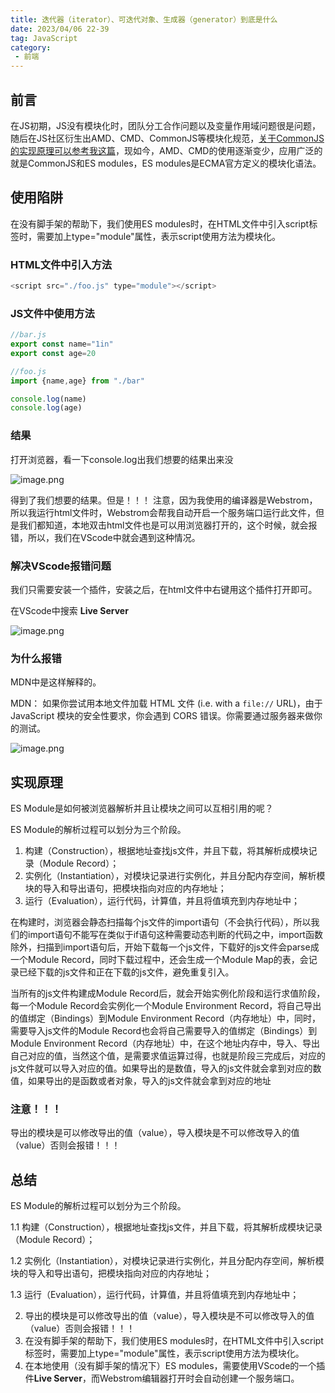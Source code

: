 ```yaml
---
title: 迭代器（iterator）、可迭代对象、生成器（generator）到底是什么
date: 2023/04/06 22-39
tag: JavaScript
category:
 - 前端
---
```



## 前言
在JS初期，JS没有模块化时，团队分工合作问题以及变量作用域问题很是问题，随后在JS社区衍生出AMD、CMD、CommonJS等模块化规范，[关于CommonJS的实现原理可以参考我这篇](https://juejin.cn/post/7205508171524096060)，现如今，AMD、CMD的使用逐渐变少，应用广泛的就是CommonJS和ES modules，ES modules是ECMA官方定义的模块化语法。

## 使用陷阱
在没有脚手架的帮助下，我们使用ES modules时，在HTML文件中引入script标签时，需要加上type="module"属性，表示script使用方法为模块化。

### HTML文件中引入方法
```js
<script src="./foo.js" type="module"></script>
```
### JS文件中使用方法
```js
//bar.js
export const name="1in"
export const age=20
```
```js
//foo.js
import {name,age} from "./bar"

console.log(name)
console.log(age)
```
### 结果
打开浏览器，看一下console.log出我们想要的结果出来没

![image.png](https://p3-juejin.byteimg.com/tos-cn-i-k3u1fbpfcp/82bcda331af44df4b0a5d31d4ef1d765~tplv-k3u1fbpfcp-watermark.image?)

得到了我们想要的结果。但是！！！ 注意，因为我使用的编译器是Webstrom，所以我运行html文件时，Webstrom会帮我自动开启一个服务端口运行此文件，但是我们都知道，本地双击html文件也是可以用浏览器打开的，这个时候，就会报错，所以，我们在VScode中就会遇到这种情况。

### 解决VScode报错问题
我们只需要安装一个插件，安装之后，在html文件中右键用这个插件打开即可。

在VScode中搜索 **Live Server**

![image.png](https://p3-juejin.byteimg.com/tos-cn-i-k3u1fbpfcp/19e8b68deefa421d9d8363f331f08379~tplv-k3u1fbpfcp-watermark.image?)

### 为什么报错
MDN中是这样解释的。

MDN： 如果你尝试用本地文件加载 HTML 文件 (i.e. with a `file://` URL)，由于 JavaScript 模块的安全性要求，你会遇到 CORS 错误。你需要通过服务器来做你的测试。


![image.png](https://p6-juejin.byteimg.com/tos-cn-i-k3u1fbpfcp/876cad088cb048e9bbab7042dd1163e0~tplv-k3u1fbpfcp-watermark.image?)

## 实现原理
ES Module是如何被浏览器解析并且让模块之间可以互相引用的呢？

ES Module的解析过程可以划分为三个阶段。
1. 构建（Construction），根据地址查找js文件，并且下载，将其解析成模块记录（Module Record）；
2. 实例化（Instantiation），对模块记录进行实例化，并且分配内存空间，解析模块的导入和导出语句，把模块指向对应的内存地址；
3. 运行（Evaluation），运行代码，计算值，并且将值填充到内存地址中；

在构建时，浏览器会静态扫描每个js文件的import语句（不会执行代码），所以我们的import语句不能写在类似于if语句这种需要动态判断的代码之中，import函数除外，扫描到import语句后，开始下载每一个js文件，下载好的js文件会parse成一个Module Record，同时下载过程中，还会生成一个Module Map的表，会记录已经下载的js文件和正在下载的js文件，避免重复引入。

当所有的js文件构建成Module Record后，就会开始实例化阶段和运行求值阶段，每一个Module Record会实例化一个Module Environment Record，将自己导出的值绑定（Bindings）到Module Environment Record（内存地址）中，同时，需要导入js文件的Module Record也会将自己需要导入的值绑定（Bindings）到Module Environment Record（内存地址）中，在这个地址内存中，导入、导出自己对应的值，当然这个值，是需要求值运算过得，也就是阶段三完成后，对应的js文件就可以导入对应的值。如果导出的是数值，导入的js文件就会拿到对应的数值，如果导出的是函数或者对象，导入的js文件就会拿到对应的地址

### 注意！！！
导出的模块是可以修改导出的值（value），导入模块是不可以修改导入的值（value）否则会报错！！！

## 总结
ES Module的解析过程可以划分为三个阶段。

1.1 构建（Construction），根据地址查找js文件，并且下载，将其解析成模块记录（Module Record）；

1.2  实例化（Instantiation），对模块记录进行实例化，并且分配内存空间，解析模块的导入和导出语句，把模块指向对应的内存地址；
  
1.3  运行（Evaluation），运行代码，计算值，并且将值填充到内存地址中；

2. 导出的模块是可以修改导出的值（value），导入模块是不可以修改导入的值（value）否则会报错！！！ 
3. 在没有脚手架的帮助下，我们使用ES modules时，在HTML文件中引入script标签时，需要加上type="module"属性，表示script使用方法为模块化。
4. 在本地使用（没有脚手架的情况下）ES modules，需要使用VScode的一个插件**Live Server**，而Webstrom编辑器打开时会自动创建一个服务端口。



